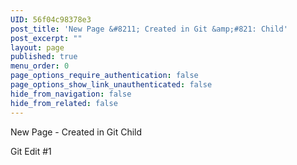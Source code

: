 ```yaml
---
UID: 56f04c98378e3
post_title: 'New Page &#8211; Created in Git &amp;#821: Child'
post_excerpt: ""
layout: page
published: true
menu_order: 0
page_options_require_authentication: false
page_options_show_link_unauthenticated: false
hide_from_navigation: false
hide_from_related: false
---
```

New Page - Created in Git Child

Git Edit #1